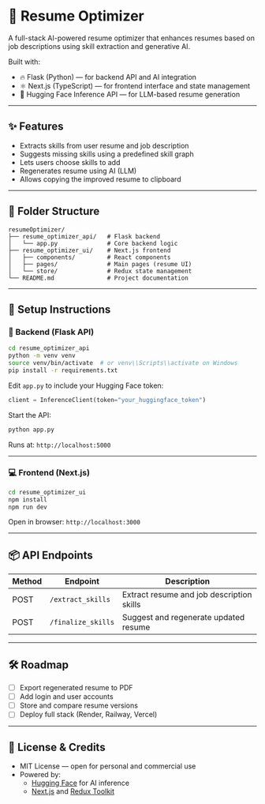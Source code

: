 # 🧠 Resume Optimizer

A full-stack AI-powered resume optimizer that enhances resumes based on job descriptions using skill extraction and generative AI.

Built with:
- 🔥 Flask (Python) — for backend API and AI integration
- ⚛️ Next.js (TypeScript) — for frontend interface and state management
- 🤖 Hugging Face Inference API — for LLM-based resume generation

---

## ✨ Features

- Extracts skills from user resume and job description
- Suggests missing skills using a predefined skill graph
- Lets users choose skills to add
- Regenerates resume using AI (LLM)
- Allows copying the improved resume to clipboard

---

## 📁 Folder Structure

```
resumeOptimizer/
├── resume_optimizer_api/   # Flask backend
│   └── app.py              # Core backend logic
├── resume_optimizer_ui/    # Next.js frontend
│   ├── components/         # React components
│   ├── pages/              # Main pages (resume UI)
│   └── store/              # Redux state management
└── README.md               # Project documentation
```

---

## 🚀 Setup Instructions

### 🔧 Backend (Flask API)

```bash
cd resume_optimizer_api
python -m venv venv
source venv/bin/activate  # or venv\\Scripts\\activate on Windows
pip install -r requirements.txt
```

Edit `app.py` to include your Hugging Face token:

```python
client = InferenceClient(token="your_huggingface_token")
```

Start the API:
```bash
python app.py
```

Runs at: `http://localhost:5000`

---

### 💻 Frontend (Next.js)

```bash
cd resume_optimizer_ui
npm install
npm run dev
```

Open in browser: `http://localhost:3000`

---

## 📦 API Endpoints

| Method | Endpoint           | Description                          |
|--------|--------------------|--------------------------------------|
| POST   | `/extract_skills`  | Extract resume and job description skills |
| POST   | `/finalize_skills` | Suggest and regenerate updated resume |

---

## 🛠️ Roadmap

- [ ] Export regenerated resume to PDF
- [ ] Add login and user accounts
- [ ] Store and compare resume versions
- [ ] Deploy full stack (Render, Railway, Vercel)

---

## 📄 License & Credits

- MIT License — open for personal and commercial use
- Powered by:
  - [Hugging Face](https://huggingface.co) for AI inference
  - [Next.js](https://nextjs.org) and [Redux Toolkit](https://redux-toolkit.js.org)
